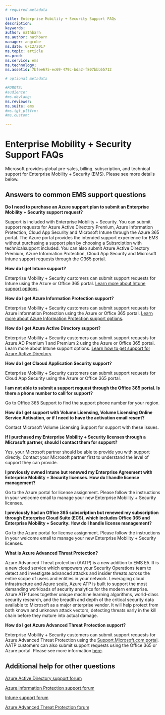 ```yaml
---
# required metadata

title: Enterprise Mobility + Security Support FAQs
description:
keywords:
author: nathbarn
ms.author: nathbarn
manager: angrobe
ms.date: 6/12/2017
ms.topic: article
ms.prod:
ms.service: ems
ms.technology:
ms.assetid: 7bfee675-ec69-479c-bda2-f807bbb55712

# optional metadata

#ROBOTS:
#audience:
#ms.devlang:
ms.reviewer:
ms.suite: ems
#ms.tgt_pltfrm:
#ms.custom:

---
```


# Enterprise Mobility + Security Support FAQs
Microsoft provides global pre-sales, billing, subscription, and technical support for Enterprise Mobility + Security (EMS).  Please see more details below.

## Answers to common EMS support questions

**Do I need to purchase an Azure support plan to submit an Enterprise Mobility + Security support request?**

Support is included with Enterprise Mobility + Security. You can submit support requests for Azure Active Directory Premium, Azure Information Protection, Cloud App Security and Microsoft Intune through the Azure 365 portal. The Azure portal provides the intended support experience for EMS without purchasing a support plan by choosing a Subsrciption with technicalsupport included. You can also submit Azure Active Directory Premium, Azure Information Protection, Cloud App Security and Microsoft Intune support requests through the O365 portal.

**How do I get Intune support?**

Enterprise Mobility + Security customers can submit support requests for Intune using the Azure or Office 365 portal. [Learn more about Intune support options](https://docs.microsoft.com/intune/get-support).

**How do I get Azure Information Protection support?**

Enterprise Mobility + Security customers can submit support requests for Azure information Protection using the Azure or Office 365 portal. [Learn more about Azure Information Protection support options](https://docs.microsoft.com/information-protection/get-started/information-support#to-contact-microsoft-support).

**How do I get Azure Active Directory support?**

Enterprise Mobility + Security customers can submit support requests for Azure AD Premium 1 and Premium 2 using the Azure or Office 365 portal. Learn more about Intune support options. [Learn how to get support for Azure Active Directory](https://docs.microsoft.com/azure/active-directory/active-directory-troubleshooting-support-howto).

**How do I get Claoud Application Security support?**

Enterprise Mobility + Security customers can submit support requests for Cloud App Security using the Azure or Office 365 portal. 

**I am not able to submit a support request through the Office 365 portal. Is there a phone number to call for support?**

Go to  Office 365 Support to find the support phone number for your region.

**How do I get support with Volume Licensing, Volume Licensing Online Service Activation, or if I need to have the activation email resent?**

Contact  Microsoft Volume Licensing Support for support with these issues.

 **If I purchased my Enterprise Mobility + Security licenses through a Microsoft partner, should I contact them for support?**

Yes, your Microsoft partner should be able to provide you with support directly. Contact your Microsoft partner first to understand the level of support they can provide.

**I previously owned Intune but renewed my Enterprise Agreement with Enterprise Mobility + Security licenses. How do I handle license management?**

Go to the  Azure portal for license assignment. Please follow the instructions in your welcome email to manage your new Enterprise Mobility + Security licenses.

**I previously had an Office 365 subscription but renewed my subscription through Enterprise Cloud Suite (ECS), which includes Office 365 and Enterprise Mobility + Security. How do I handle license management?**

Go to the  Azure portal for license assignment. Please follow the instructions in your welcome email to manage your new Enterprise Mobility + Security licenses.

**What is Azure Advanced Threat Protection?**

Azure Advanced Threat protection (AATP) is a new addition to EMS E5. It is a new cloud service which empowers your Security Operations team to detect and investigate advanced attacks and insider threats across the entire scope of users and entities in your network. Leveraging cloud infrastructure and Azure scale, Azure ATP is built to support the most demanding workloads of security analytics for the modern enterprise. Azure ATP fuses together unique machine learning algorithms, world-class security research, and the breadth and depth of the critical security data available to Microsoft as a major enterprise vendor. It will help protect from both known and unknown attack vectors, detecting threats early in the kill chain before they mature into actual damage.

**How do I get Azure Advanced Threat Protection support?**

Enterprise Mobility + Security customers can submit support requests for Azure Advanced Threat Protection using the [Support.Microsoft.com portal](htpps://support.microsoft.com). AATP customers can also submit support requests using the Office 365 or Azure portal.  Please see more information [here](https://techcommunity.microsoft.com/t5/Azure-Advanced-Threat-Protection/bd-p/AzureAdvancedThreatProtection).

## Additional help for other questions
[Azure Active Directory support forum](https://social.msdn.microsoft.com/forums/home?forum=windowsazuread)

[Azure Information Protection support forum](http://www.yammer.com/AskIPTeam)

[Intune support forum](https://social.technet.microsoft.com/forums/windows/home?category=microsoftintune)

[Azure Advanced Threat Protection forum](https://techcommunity.microsoft.com/t5/Azure-Advanced-Threat-Protection/bd-p/AzureAdvancedThreatProtection)
